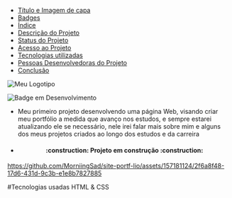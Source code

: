 * [Título e Imagem de capa](#Título-e-Imagem-de-capa)
* [Badges](#badges)
* [Índice](#índice)
* [Descrição do Projeto](#descrição-do-projeto)
* [Status do Projeto](#status-do-Projeto)
* [Acesso ao Projeto](#acesso-ao-projeto)
* [Tecnologias utilizadas](#tecnologias-utilizadas)
* [Pessoas Desenvolvedoras do Projeto](#pessoas-desenvolvedoras)
* [Conclusão](#conclusão)


![Meu Logotipo](https://github.com/MorniingSad/site-portf-lio/assets/157181124/4180bbf4-a3d1-4527-9040-ceb441bbbe0c)


![Badge em Desenvolvimento](http://img.shields.io/static/v1?label=STATUS&message=EM%20DESENVOLVIMENTO&color=GREEN&style=for-the-badge)


* Meu primeiro projeto desenvolvendo uma página Web, visando criar meu portfólio a medida que avanço nos estudos, e sempre estarei atualizando ele se necessário, nele irei falar mais sobre mim e alguns dos meus projetos criados ao longo dos estudos e da carreira

* <h4 align="center"> 
    :construction:  Projeto em construção  :construction:
</h4>





https://github.com/MorniingSad/site-portf-lio/assets/157181124/2f6a8f48-17d6-431d-9c3b-e1e8b7827885



#Tecnologias usadas
HTML &
CSS

